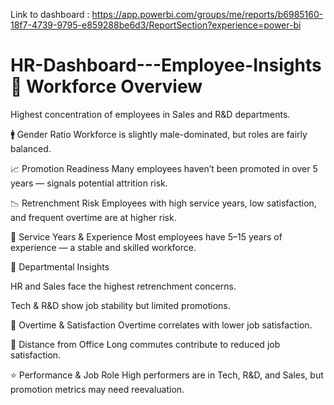 Link to dashboard : https://app.powerbi.com/groups/me/reports/b6985160-18f7-4739-9795-e859288be6d3/ReportSection?experience=power-bi

# HR-Dashboard---Employee-Insights👥 Workforce Overview
Highest concentration of employees in Sales and R&D departments.

🚹 Gender Ratio
Workforce is slightly male-dominated, but roles are fairly balanced.

📈 Promotion Readiness
Many employees haven’t been promoted in over 5 years — signals potential attrition risk.

📉 Retrenchment Risk
Employees with high service years, low satisfaction, and frequent overtime are at higher risk.

📅 Service Years & Experience
Most employees have 5–15 years of experience — a stable and skilled workforce.

📌 Departmental Insights

HR and Sales face the highest retrenchment concerns.

Tech & R&D show job stability but limited promotions.

🚨 Overtime & Satisfaction
Overtime correlates with lower job satisfaction.

📍 Distance from Office
Long commutes contribute to reduced job satisfaction.

⭐ Performance & Job Role
High performers are in Tech, R&D, and Sales, but promotion metrics may need reevaluation.
